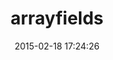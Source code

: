 ---
layout: post
title:  "arrayfields"
repo:   "ahoward/arrayfields"
date:   2015-02-18 17:24:26
gemurl: https://github.com/ahoward/arrayfields
---